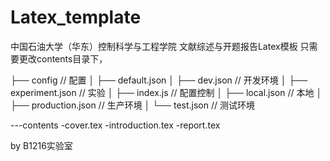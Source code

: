 # Latex_template
中国石油大学（华东）控制科学与工程学院 文献综述与开题报告Latex模板
只需要更改contents目录下，


├── config                      // 配置
│   ├── default.json
│   ├── dev.json                // 开发环境
│   ├── experiment.json         // 实验
│   ├── index.js                // 配置控制
│   ├── local.json              // 本地
│   ├── production.json         // 生产环境
│   └── test.json               // 测试环境


---contents
-cover.tex
-introduction.tex
-report.tex


by B1216实验室
